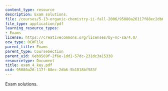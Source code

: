 ```yaml
---
content_type: resource
description: Exam solutions.
file: /courses/5-13-organic-chemistry-ii-fall-2006/95080a26117f88ec2db65b1818bf583f_exam_4_key.pdf
file_type: application/pdf
learning_resource_types:
- Exams
license: https://creativecommons.org/licenses/by-nc-sa/4.0/
ocw_type: OCWFile
parent_title: Exams
parent_type: CourseSection
parent_uid: 6eb9569f-2f6e-1dd1-57dc-231dc3a15338
resourcetype: Document
title: exam_4_key.pdf
uid: 95080a26-117f-88ec-2db6-5b1818bf583f
---
```

Exam solutions.